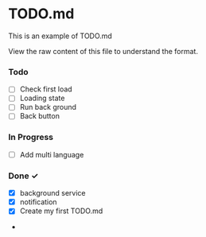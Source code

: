 # TODO.md

This is an example of TODO.md

View the raw content of this file to understand the format.

### Todo

- [ ] Check first load
- [ ] Loading state
- [ ] Run back ground
- [ ] Back button

### In Progress

- [ ] Add multi language

### Done ✓

- [x] background service
- [x] notification
- [x] Create my first TODO.md
- 

